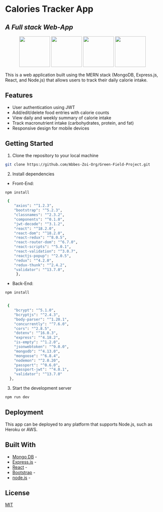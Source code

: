 # Calories Tracker App
## _A Full stack Web-App_

<p align="center">
  <img src="https://cdn.worldvectorlogo.com/logos/mongodb-icon-1.svg" width="100" />
  <img src="https://wsofter.ru/wp-content/uploads/2017/12/node-express.png" width="100" /> 
  <img src="https://cdn.worldvectorlogo.com/logos/react-2.svg" width="100" />
  <img src="https://cdn.worldvectorlogo.com/logos/nodejs-icon.svg" width="100" />
</p>



This is a web application built using the MERN stack (MongoDB, Express.js, React, and Node.js) that allows users to track their daily calorie intake.

## Features

- User authentication using JWT
- Add/edit/delete food entries with calorie counts
- View daily and weekly summary of calorie intake
- Track macronutrient intake (carbohydrates, protein, and fat)
- Responsive design for mobile devices

## Getting Started
1. Clone the repository to your local machine

```sh
git clone https://github.com/Abbes-Zoi-Org/Green-Field-Project.git
```

2. Install dependencies 
- Front-End:
```sh
npm install
```

```sh
 {
    "axios": "^1.2.3",
    "bootstrap": "^5.2.3",
    "classnames": "^2.3.2",
    "components": "^0.1.0",
    "jwt-decode": "^3.1.2",
    "react": "^18.2.0",
    "react-dom": "^18.2.0",
    "react-redux": "^8.0.5",
    "react-router-dom": "^6.7.0",
    "react-scripts": "^5.0.1",
    "react-validation": "^3.0.7",
    "reactjs-popup": "^2.0.5",
    "redux": "^4.2.0",
    "redux-thunk": "^2.4.2",
    "validator": "^13.7.0",
     },
```
- Back-End:

```sh
npm install
```
```sh

 {
    "bcrypt": "^5.1.0",
    "bcryptjs": "^2.4.3",
    "body-parser": "^1.20.1",
    "concurrently": "^7.6.0",
    "cors": "^2.8.5",
    "dotenv": "^16.0.3",
    "express": "^4.18.2",
    "is-empty": "^1.2.0",
    "jsonwebtoken": "^9.0.0",
    "mongodb": "^4.13.0",
    "mongoose": "^6.8.4",
    "nodemon": "^2.0.20",
    "passport": "^0.6.0",
    "passport-jwt": "^4.0.1",
    "validator": "^13.7.0"
  },
```
3. Start the development server
```sh
npm run dev
```
## Deployment

This app can be deployed to any platform that supports Node.js, such as Heroku or AWS.

## Built With

- [Mongo DB] -
- [Express.js] - 
- [React] -
- [Bootstrap] - 
- [node.js] - 

## License

[MIT](https://github.com/expressjs/express/blob/master/LICENSE)

[//]: # 

   [Mongo DB]: <https://github.com/mongodb/mongo>
   [Express.js]: <https://github.com/expressjs/express>
   [React]: <https://reactjs.org/>
   [node.js]: <http://nodejs.org>
   [Bootstrap]: <http://twitter.github.com/bootstrap/>




